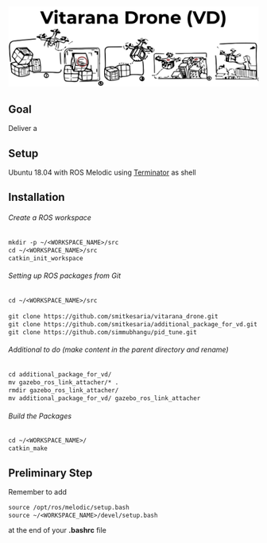 <p align="center">
  <img src="https://github.com/MarcoMustacchi/e-yantra/blob/main/VitaranDroneCompetition.svg" width="1440">
</p>

## Goal 
Deliver a 

## Setup 
Ubuntu 18.04 with ROS Melodic using [Terminator](https://gnome-terminator.org/) as shell

## Installation
###### Create a ROS workspace

```
mkdir -p ~/<WORKSPACE_NAME>/src
cd ~/<WORKSPACE_NAME>/src
catkin_init_workspace
```

###### Setting up ROS packages from Git
```
cd ~/<WORKSPACE_NAME>/src

git clone https://github.com/smitkesaria/vitarana_drone.git
git clone https://github.com/smitkesaria/additional_package_for_vd.git
git clone https://github.com/simmubhangu/pid_tune.git

```

###### Additional to do (make content in the parent directory and rename)

```
cd additional_package_for_vd/
mv gazebo_ros_link_attacher/* .
rmdir gazebo_ros_link_attacher/
mv additional_package_for_vd/ gazebo_ros_link_attacher
```

###### Build the Packages

```
cd ~/<WORKSPACE_NAME>/
catkin_make 
```

## Preliminary Step
Remember to add 
```
source /opt/ros/melodic/setup.bash
source ~/<WORKSPACE_NAME>/devel/setup.bash
```
at the end of your **.bashrc** file


